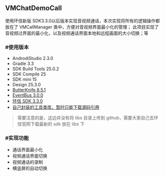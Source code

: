 VMChatDemoCall
--------------

使用环信新版 SDK3.3.0以后版本实现音视频通话，本次实现将所有的逻辑操作都放在了 VMCallManager 类中，方便对音视频界面最小化的管理；
此项目实现了音视频过界面的最小化，以及视频通话界面本地和远程画面的大小切换；等

### #使用版本
- AndrodiStudio 2.3.0
- Gradle 3.3
- SDK Build Tools 25.0.2
- SDK Compile 25
- SDK mini 15
- Design 25.3.0
- [ButterKnife 8.5.1](https://github.com/JakeWharton/butterknife)
- [EventBus 3.0.0](https://github.com/greenrobot/EventBus)
- [环信 SDK 3.3.0](http://www.easemob.com/download/im)
- [自己封装的工具类库，暂时只能下载源码引用](https://github.com/lzan13/VMLibraryManager)

>需要注意的是，这边并没有将 libs 目录上传到 github，需要大家自己去环信官网下载最新的 sdk 放在 libs 下

### #实现功能
- 通话界面最小化
- 视频通话界面切换
- 视频通话的录制
- 横竖屏的自动切换
